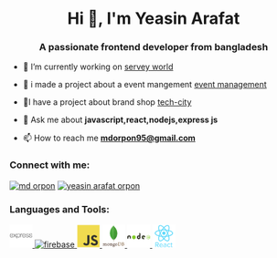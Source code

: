 <h1 align="center">Hi 👋, I'm Yeasin Arafat</h1>
<h3 align="center">A passionate frontend developer from bangladesh</h3>

- 🔭 I’m currently working on [servey world](https://survey-world-c05ff.web.app/)

- 👯 i made a project about a event mangement [event management](https://wedding-event-management-89da0.web.app/)

- 🤝I have a project about brand shop [tech-city](https://brand-shop-auth-f09b5.web.app/)

- 💬 Ask me about **javascript,react,nodejs,express js**

- 📫 How to reach me **mdorpon95@gmail.com**

<h3 align="left">Connect with me:</h3>
<p align="left">
<a href="https://linkedin.com/in/md orpon" target="blank"><img align="center" src="https://raw.githubusercontent.com/rahuldkjain/github-profile-readme-generator/master/src/images/icons/Social/linked-in-alt.svg" alt="md orpon" height="30" width="40" /></a>
<a href="https://fb.com/yeasin arafat orpon" target="blank"><img align="center" src="https://raw.githubusercontent.com/rahuldkjain/github-profile-readme-generator/master/src/images/icons/Social/facebook.svg" alt="yeasin arafat orpon" height="30" width="40" /></a>
</p>

<h3 align="left">Languages and Tools:</h3>
<p align="left"> <a href="https://expressjs.com" target="_blank" rel="noreferrer"> <img src="https://raw.githubusercontent.com/devicons/devicon/master/icons/express/express-original-wordmark.svg" alt="express" width="40" height="40"/> </a> <a href="https://firebase.google.com/" target="_blank" rel="noreferrer"> <img src="https://www.vectorlogo.zone/logos/firebase/firebase-icon.svg" alt="firebase" width="40" height="40"/> </a> <a href="https://developer.mozilla.org/en-US/docs/Web/JavaScript" target="_blank" rel="noreferrer"> <img src="https://raw.githubusercontent.com/devicons/devicon/master/icons/javascript/javascript-original.svg" alt="javascript" width="40" height="40"/> </a> <a href="https://www.mongodb.com/" target="_blank" rel="noreferrer"> <img src="https://raw.githubusercontent.com/devicons/devicon/master/icons/mongodb/mongodb-original-wordmark.svg" alt="mongodb" width="40" height="40"/> </a> <a href="https://nodejs.org" target="_blank" rel="noreferrer"> <img src="https://raw.githubusercontent.com/devicons/devicon/master/icons/nodejs/nodejs-original-wordmark.svg" alt="nodejs" width="40" height="40"/> </a> <a href="https://reactjs.org/" target="_blank" rel="noreferrer"> <img src="https://raw.githubusercontent.com/devicons/devicon/master/icons/react/react-original-wordmark.svg" alt="react" width="40" height="40"/> </a> </p>


